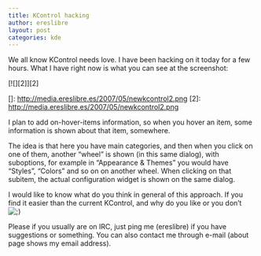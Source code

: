 ```yaml
---
title: KControl hacking
author: ereslibre
layout: post
categories: kde
---
```

We all know KControl needs love. I have been hacking on it today for a few hours. What I have right now is what you can see at the screenshot:

[![][2]][2]

 []: http://media.ereslibre.es/2007/05/newkcontrol2.png
 [2]: http://media.ereslibre.es/2007/05/newkcontrol2.png

I plan to add on-hover-items information, so when you hover an item, some information is shown about that item, somewhere.

The idea is that here you have main categories, and then when you click on one of them, another “wheel” is shown (in this same dialog), with suboptions, for example in “Appearance & Themes” you would have “Styles”, “Colors” and so on on another wheel. When clicking on that subitem, the actual configuration widget is shown on the same dialog.

I would like to know what do you think in general of this approach. If you find it easier than the current KControl, and why do you like or you don’t ![;)][3] 

 [3]: http://blog.ereslibre.es/wp-includes/images/smilies/icon_wink.gif

Please if you usually are on IRC, just ping me (ereslibre) if you have suggestions or something. You can also contact me through e-mail (about page shows my email address).
